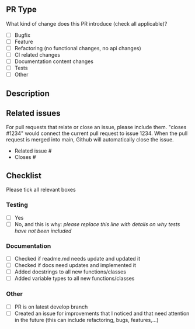 ## PR Type
What kind of change does this PR introduce (check all applicable)?

- [ ] Bugfix
- [ ] Feature
- [ ] Refactoring (no functional changes, no api changes)
- [ ] CI related changes
- [ ] Documentation content changes
- [ ] Tests
- [ ] Other

## Description
## Related issues
For pull requests that relate or close an issue, please include them. "closes #1234" would connect the current pull
request to issue 1234. When the pull request is merged into main, Github will
automatically close the issue.

- Related issue #
- Closes #

## Checklist
Please tick all relevant boxes
### Testing
- [ ] Yes
- [ ] No, and this is why: _please replace this line with details on why tests
      have not been included_
### Documentation
- [ ] Checked if readme.md needs update and updated it
- [ ] Checked if docs need updates and implemented it
- [ ] Added docstrings to all new functions/classes
- [ ] Added variable types to all new functions/classes
### Other
- [ ] PR is on latest develop branch
- [ ] Created an issue for improvements that I noticed and that need attention in the future (this can include refactoring, bugs, features,...)
